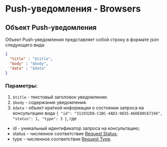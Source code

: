 # Push-уведомления - Browsers

## Объект Push-уведомления

Объект Push-уведомления представляет собой строку в формате json следующего вида:

```json
{
  "title" : "$title",
  "body" : "$body",
  "data" : "$data"
}
```

### Параметры:

1. `$title` - текстовый заголовок уведомления.
2. `$body` - содержание уведомления.
3. `$data` - объект краткой информации о состоянии запроса на консультацию вида `{ "id": "311932D6-C1BC-4AD3-9835-A6DE00C67194", "status": 1, "type": 3 }`,
где
  * id - уникальный идентификатор запроса на консультацию;
  * status - численное соответствие [Request Status](./contracts.md#request-status);
  * type - численное соответствие [Request Type](./contracts.md#request-type).

